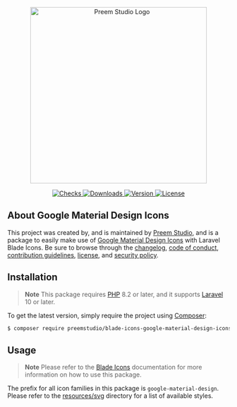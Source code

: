 <p align="center">
    <a href="https://preem.studio" target="_blank">
        <img src="https://raw.githubusercontent.com/PreemStudio/assets/main/logo-text.svg" width="400" alt="Preem Studio Logo" />
    </a>
</p>

<p align="center">
    <a href="https://github.com/PreemStudio/blade-icons-google-material-design-icons/actions">
        <img src="https://badge.sh/github/check-runs/PreemStudio/blade-icons-google-material-design-icons" alt="Checks" />
    </a>
    <a href="https://packagist.org/packages/preemstudio/blade-icons-google-material-design-icons">
        <img src="https://badge.sh/packagist/downloads/PreemStudio/blade-icons-google-material-design-icons" alt="Downloads" />
    </a>
    <a href="https://packagist.org/packages/preemstudio/blade-icons-google-material-design-icons">
        <img src="https://badge.sh/packagist/version/PreemStudio/blade-icons-google-material-design-icons" alt="Version" />
    </a>
    <a href="https://packagist.org/packages/preemstudio/blade-icons-google-material-design-icons">
        <img src="https://badge.sh/packagist/license/PreemStudio/blade-icons-google-material-design-icons" alt="License" />
    </a>
</p>

## About Google Material Design Icons

This project was created by, and is maintained by [Preem Studio](https://github.com/PreemStudio), and is a package to easily make use of [Google Material Design Icons](https://github.com/google/material-design-icons) with Laravel Blade Icons. Be sure to browse through the [changelog](CHANGELOG.md), [code of conduct](.github/CODE_OF_CONDUCT.md), [contribution guidelines](.github/CONTRIBUTING.md), [license](LICENSE), and [security policy](.github/SECURITY.md).

## Installation

> **Note**
> This package requires [PHP](https://www.php.net/) 8.2 or later, and it supports [Laravel](https://laravel.com/) 10 or later.

To get the latest version, simply require the project using [Composer](https://getcomposer.org/):

```bash
$ composer require preemstudio/blade-icons-google-material-design-icons
```

## Usage

> **Note**
> Please refer to the [Blade Icons](https://github.com/PreemStudio/blade-icons) documentation for more information on how to use this package.

The prefix for all icon families in this package is `google-material-design`. Please refer to the [resources/svg](/resources/svg) directory for a list of available styles.

